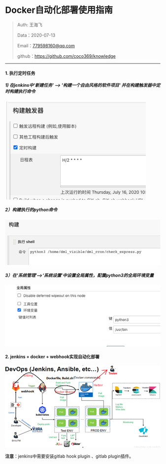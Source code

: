 # Docker自动化部署使用指南

> Auth: 王海飞
>
> Data：2020-07-13
>
> Email：779598160@qq.com
>
> github：https://github.com/coco369/knowledge

------

#### 1. 执行定时任务

##### 1) 在jenkins中‘新建任务’ --> '构建一个自由风格的软件项目' 并在构建触发器中定时构建执行命令

![](../images/cron_python1.png)

##### 2）构建执行的python命令

![](../images/cron_python2.png)

##### 3）在‘系统管理’-->‘系统设置’中设置全局属性，配置python3的全局环境变量

![](../images/cron_python3.png)

#### 2. jenkins + docker + webhook实现自动化部署

![](../images/devops.png)

**注意**：jenkins中需要安装gitlab hook plugin 、gitlab plugin插件。

